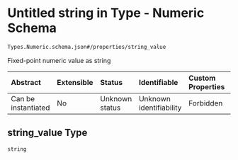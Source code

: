 # Untitled string in Type - Numeric Schema

```txt
Types.Numeric.schema.json#/properties/string_value
```

Fixed-point numeric value as string

| Abstract            | Extensible | Status         | Identifiable            | Custom Properties | Additional Properties | Access Restrictions | Defined In                                                                          |
| :------------------ | :--------- | :------------- | :---------------------- | :---------------- | :-------------------- | :------------------ | :---------------------------------------------------------------------------------- |
| Can be instantiated | No         | Unknown status | Unknown identifiability | Forbidden         | Allowed               | none                | [Numeric.schema.json\*](../schema/types/Numeric.schema.json "open original schema") |

## string_value Type

`string`
